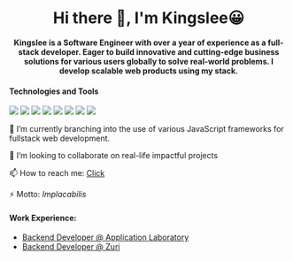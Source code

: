 <!-- ![30 Real Examples Of Blockchain Technology In Practice (1)](https://user-images.githubusercontent.com/6759031/140734194-2f2f30a0-d311-44e5-872d-10657f9c82c7.png) -->

<h1 align="center">Hi there 👋, I'm Kingslee😀</h1>

<p align="center"><b>Kingslee is a Software Engineer with over a year of experience as a full-stack developer. Eager to build innovative and cutting-edge business solutions for various users globally to solve real-world problems. I develop scalable web products using my stack.</b></p>

#### Technologies and Tools

<p>
  <img src="https://img.shields.io/badge/html5%20-%23E34F26.svg?&style=for-the-badge&logo=html5&logoColor=white"/>
  <img src ="https://img.shields.io/badge/react-%2307405e.svg?&style=for-the-badge&logo=dev&logoColor=white"/>
  <img src="https://img.shields.io/badge/git%20-%23F05033.svg?&style=for-the-badge&logo=git&logoColor=white"/>
  <img src="https://img.shields.io/badge/github%20-%23121011.svg?&style=for-the-badge&logo=github&logoColor=white"/>
  <img src="https://img.shields.io/badge/mongodb%20-%23039BE5.svg?&style=for-the-badge&logo=firebase"/>
  <img src="https://img.shields.io/badge/.NET-5C2D91?style=for-the-badge&logo=.net&logoColor=white"/>
  <img src="https://img.shields.io/badge/django-%23092E20.svg?style=for-the-badge&logo=django&logoColor=white"/>
  <img src="https://img.shields.io/badge/NPM-%23000000.svg?style=for-the-badge&logo=npm&logoColor=white"/>
</p>
<p>🌱 I’m currently branching into the use of various JavaScript frameworks for fullstack web development.</p>
<p>👯 I’m looking to collaborate on real-life impactful projects</p>
<p>📫 How to reach me: <a href=https://www.linkedin.com/in/kingsley-omiy/>Click</a><p>
<p>⚡ Motto: <em>Implacabilis</em></p>

#### Work Experience:

- [Backend Developer @ Application Laboratory](https://applab.com.ng/)
- [Backend Developer @ Zuri](https://zuri.team/)
